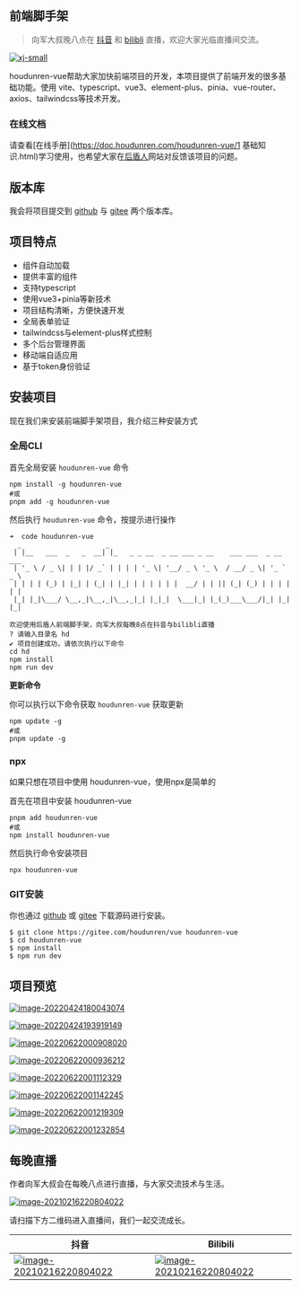 ## 前端脚手架

> 向军大叔晚八点在 [抖音](https://live.douyin.com/houdunren) 和 [bilibli](https://space.bilibili.com/282190994) 直播，欢迎大家光临直播间交流。

[![xj-small](https://github.com/houdunwang/vue/raw/master/assets/xj.jpg)](https://github.com/houdunwang/vue/blob/master/assets/xj.jpg)

houdunren-vue帮助大家加快前端项目的开发，本项目提供了前端开发的很多基础功能。使用 vite、typescript、vue3、element-plus、pinia、vue-router、axios、tailwindcss等技术开发。

### 在线文档

请查看[在线手册](https://doc.houdunren.com/houdunren-vue/1 基础知识.html)学习使用，也希望大家在[后盾人](https://www.houdunren.com/)网站对反馈该项目的问题。

## 版本库

我会将项目提交到 [github](https://github.com/houdunwang/vue) 与 [gitee](https://gitee.com/houdunren/vue) 两个版本库。

## 项目特点

- 组件自动加载
- 提供丰富的组件
- 支持typescript
- 使用vue3+pinia等新技术
- 项目结构清晰，方便快速开发
- 全局表单验证
- tailwindcss与element-plus样式控制
- 多个后台管理界面
- 移动端自适应用
- 基于token身份验证

## 安装项目

现在我们来安装前端脚手架项目，我介绍三种安装方式

### 全局CLI

首先全局安装 `houdunren-vue` 命令

```
npm install -g houdunren-vue
#或
pnpm add -g houdunren-vue
```

然后执行 `houdunren-vue` 命令，按提示进行操作

```
➜  code houdunren-vue
  _                     _
 | |__   ___  _   _  __| |_   _ _ __  _ __ ___ _ __    ___ ___  _ __ ___
 | '_ \ / _ \| | | |/ _` | | | | '_ \| '__/ _ \ '_ \  / __/ _ \| '_ ` _ \
 | | | | (_) | |_| | (_| | |_| | | | | | |  __/ | | || (_| (_) | | | | | |
 |_| |_|\___/ \__,_|\__,_|\__,_|_| |_|_|  \___|_| |_(_)___\___/|_| |_| |_|

欢迎使用后盾人前端脚手架，向军大叔每晚8点在抖音与bilibli直播
? 请输入目录名 hd
✔ 项目创建成功，请依次执行以下命令
cd hd
npm install
npm run dev
```

**更新命令**

你可以执行以下命令获取 `houdunren-vue` 获取更新

```
npm update -g
#或
pnpm update -g
```

### npx

如果只想在项目中使用 houdunren-vue，使用npx是简单的

首先在项目中安装 houdunren-vue

```
pnpm add houdunren-vue
#或
npm install houdunren-vue
```

然后执行命令安装项目

```
npx houdunren-vue
```

### GIT安装

你也通过 [github](https://github.com/houdunwang/vue) 或 [gitee](https://gitee.com/houdunren/vue) 下载源码进行安装。

```
$ git clone https://gitee.com/houdunren/vue houdunren-vue
$ cd houdunren-vue
$ npm install
$ npm run dev
```

## 项目预览

[![image-20220424180043074](https://github.com/houdunwang/vue/raw/master/assets/image-20220424180043074.png)](https://github.com/houdunwang/vue/blob/master/assets/image-20220424180043074.png)

[![image-20220424193919149](https://github.com/houdunwang/vue/raw/master/assets/image-20220424193919149.png)](https://github.com/houdunwang/vue/blob/master/assets/image-20220424193919149.png)

[![image-20220622000908020](https://github.com/houdunwang/vue/raw/master/assets/image-20220622000908020.png)](https://github.com/houdunwang/vue/blob/master/assets/image-20220622000908020.png)

[![image-20220622000936212](https://github.com/houdunwang/vue/raw/master/assets/image-20220622000936212.png)](https://github.com/houdunwang/vue/blob/master/assets/image-20220622000936212.png)

[![image-20220622001112329](https://github.com/houdunwang/vue/raw/master/assets/image-20220622001112329.png)](https://github.com/houdunwang/vue/blob/master/assets/image-20220622001112329.png)

[![image-20220622001142245](https://github.com/houdunwang/vue/raw/master/assets/image-20220622001142245.png)](https://github.com/houdunwang/vue/blob/master/assets/image-20220622001142245.png)

[![image-20220622001219309](https://github.com/houdunwang/vue/raw/master/assets/image-20220622001219309.png)](https://github.com/houdunwang/vue/blob/master/assets/image-20220622001219309.png)

[![image-20220622001232854](https://github.com/houdunwang/vue/raw/master/assets/image-20220622001232854.png)](https://github.com/houdunwang/vue/blob/master/assets/image-20220622001232854.png)

## 每晚直播

作者向军大叔会在每晚八点进行直播，与大家交流技术与生活。

[![image-20210216220804022](https://github.com/houdunwang/vue/raw/master/assets/xj.jpg)](https://github.com/houdunwang/vue/blob/master/assets/xj.jpg)

请扫描下方二维码进入直播间，我们一起交流成长。

| 抖音                                                         | Bilibili                                                     |
| ------------------------------------------------------------ | ------------------------------------------------------------ |
| [![image-20210216220804022](https://github.com/houdunwang/vue/raw/master/assets/douyin.png)](https://github.com/houdunwang/vue/blob/master/assets/douyin.png) | [![image-20210216220804022](https://github.com/houdunwang/vue/raw/master/assets/bilibli.jpg)](https://github.com/houdunwang/vue/blob/master/assets/bilibli.jpg) |
